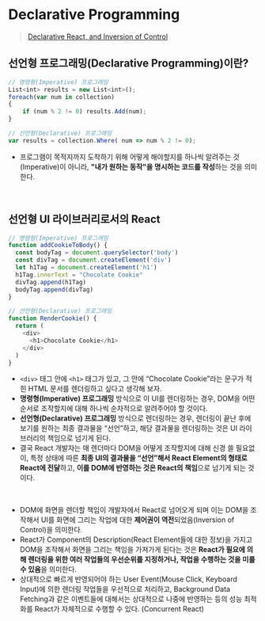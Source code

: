 # Declarative Programming
> [Declarative React, and Inversion of Control](https://blog.mathpresso.com/declarative-react-and-inversion-of-control-7b95f3fbddf5)

## 선언형 프로그래밍(Declarative Programming)이란?
```javascript
// 명령형(Imperative) 프로그래밍
List<int> results = new List<int>();
foreach(var num in collection)
{
    if (num % 2 != 0) results.Add(num);
}

// 선언형(Declarative) 프로그래밍
var results = collection.Where( num => num % 2 != 0);
```
- 프로그램이 목적지까지 도착하기 위해 어떻게 해야할지를 하나씩 알려주는 것(Imperative)이 아니라, **"내가 원하는 동작"을 명시하는 코드를 작성**하는 것을 의미한다.

<br/>

## 선언형 UI 라이브러리로서의 React
```javascript
// 명령형(Imperative) 프로그래밍
function addCookieToBody() {
  const bodyTag = document.querySelector('body')
  const divTag = document.createElement('div')
  let h1Tag = document.createElement('h1')
  h1Tag.innerText = "Chocolate Cookie"
  divTag.append(h1Tag)
  bodyTag.append(divTag)
}

// 선언형(Declarative) 프로그래밍
function RenderCookie() {
  return (
    <div>
      <h1>Chocolate Cookie</h1>
    </div>
  )
}
```

- `<div>` 태그 안에 `<h1>` 태그가 있고, 그 안에 “Chocolate Cookie”라는 문구가 적힌 HTML 문서를 렌더링하고 싶다고 생각해 보자.
- **명령형(Imperative) 프로그래밍** 방식으로 이 UI를 렌더링하는 경우, DOM을 어떤 순서로 조작할지에 대해 하나씩 순차적으로 알려주어야 할 것이다.
- **선언형(Declarative) 프로그래밍** 방식으로 렌더링하는 경우, 렌더링이 끝난 후에 보기를 원하는 최종 결과물을 “선언”하고, 해당 결과물을 렌더링하는 것은 UI 라이브러리의 책임으로 넘기게 된다.
- 결국 React 개발자는 매 렌더마다 DOM을 어떻게 조작할지에 대해 신경 쓸 필요없이, 특정 상태에 따른 **최종 UI의 결과물을 “선언”해서 React Element의 형태로 React에 전달**하고, **이를 DOM에 반영하는 것은 React의 책임**으로 넘기게 되는 것이다.

<br/>

- DOM에 화면을 렌더할 책임이 개발자에서 React로 넘어오게 되며 이는 DOM을 조작해서 UI를 화면에 그리는 작업에 대한 **제어권이 역전**되었음(Inversion of Control)을 의미한다.
- React가 Component의 Description(React Element들에 대한 정보)을 가지고 DOM을 조작해서 화면을 그리는 책임을 가져가게 된다는 것은 **React가 필요에 의해 렌더링을 위한 여러 작업들의 우선순위를 지정하거나, 작업을 수행하는 것을 미룰 수 있음**을 의미한다.
- 상대적으로 빠르게 반영되어야 하는 User Event(Mouse Click, Keyboard Input)에 의한 렌더링 작업들을 우선적으로 처리하고, Background Data Fetching과 같은 이벤트들에 대해서는 상대적으로 나중에 반영하는 등의 성능 최적화를 React가 자체적으로 수행할 수 있다. (Concurrent React)


